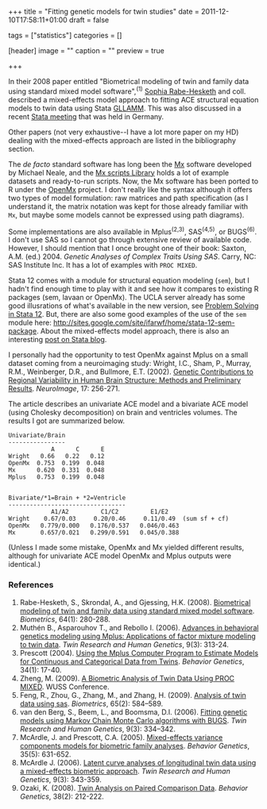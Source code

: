 +++
title = "Fitting genetic models for twin studies"
date = 2011-12-10T17:58:11+01:00
draft = false

tags = ["statistics"]
categories = []

[header]
image = ""
caption = ""
preview = true

+++

In their 2008 paper entitled "Biometrical modeling of twin and family data using standard mixed
model software",<sup>(1)</sup> [Sophia Rabe-Hesketh](http://www.gllamm.org/sophia.html) and coll. described a mixed-effects model approach to fitting ACE structural equation models to twin data using Stata [GLLAMM](http://www.gllamm.org/). This was also discussed in a recent [Stata meeting](http://www.stata.com/meeting/germany10/abstracts.html) that was held in Germany.

Other papers (not very exhaustive--I have a lot more paper on my HD) dealing with the mixed-effects approach are listed in the bibliography section.

The *de facto* standard software has long been the [Mx](http://www.vcu.edu/mx/) software developed by Michael Neale, and the [Mx scripts Library](http://www.psy.vu.nl/mxbib/) holds a lot of example datasets and ready-to-run scripts. Now, the Mx software has been ported to R under the [OpenMx](http://openmx.psyc.virginia.edu/) project. I don't really like the syntax although it offers two types of model formulation: raw matrices and path specification (as I understand it, the matrix notation was kept for those already familiar with `Mx`, but maybe some models cannot be expressed using path diagrams).

Some implementations are also available in Mplus<sup>(2,3)</sup>, SAS<sup>(4,5)</sup>, or BUGS<sup>(6)</sup>. I don't use SAS so I cannot go through extensive review of available code. However, I should mention that I once brought one of their book:
Saxton, A.M. (ed.) 2004. *Genetic Analyses of Complex Traits Using SAS*. Carry, NC: SAS Institute Inc. It has a lot of examples with `PROC MIXED`.

Stata 12 comes with a module for structural equation modeling (`sem`), but I hadn't find enough time to play with it and see how it compares to existing R packages (sem, lavaan or OpenMx). The UCLA server already has some good illusrations of what's available in the new version, see [Problem Solving in Stata 12](http://www.ats.ucla.edu/stat/stata/seminars/stata12/). But, there are also some good examples of the use of the `sem` module here: <http://sites.google.com/site/ifarwf/home/stata-12-sem-package>. About the mixed-effects model approach, there is also an interesting [post on Stata blog](http://blog.stata.com/2011/09/28/multilevel-random-effects-in-xtmixed-and-sem-the-long-and-wide-of-it/).

I personally had the opportunity to test OpenMx against Mplus on a small dataset coming from a neuroimaging study:
Wright, I.C., Sham, P., Murray, R.M., Weinberger, D.R., and Bullmore, E.T. (2002). <i class="fa fa-file-pdf-o fa-1x"></i> [Genetic Contributions to Regional Variability in Human Brain Structure: Methods and Preliminary Results](http://www-bmu.psychiatry.cam.ac.uk/PUBLICATION_STORE/wright02gen.pdf). *NeuroImage*, 17: 256-271.

The article describes an univariate ACE model and a bivariate ACE model (using Cholesky decomposition) on brain and ventricles volumes. The results I got are summarized below.

```
Univariate/Brain
----------------
            A      C      E
Wright   0.66   0.22   0.12
OpenMx  0.753  0.199  0.048
Mx      0.620  0.331  0.048
Mplus   0.753  0.199  0.048


Bivariate/*1=Brain + *2=Ventricle
---------------------------------
            A1/A2         C1/C2         E1/E2
Wright    0.67/0.03     0.20/0.46     0.11/0.49  (sum sf + cf)
OpenMx   0.779/0.000   0.176/0.537   0.046/0.463
Mx       0.657/0.021   0.299/0.591   0.045/0.388
```

(Unless I made some mistake, OpenMx and Mx yielded different results, although for univariate ACE model OpenMx and Mplus outputs were identical.)

### References

1. Rabe-Hesketh, S., Skrondal, A., and Gjessing, H.K. (2008). [Biometrical modeling of twin and family data using standard mixed model software](http://onlinelibrary.wiley.com/doi/10.1111/j.1541-0420.2007.00803.x/abstract). *Biometrics*, 64(1): 280-288.
2. Muthén B., Asparouhov T., and Rebollo I. (2006). [Advances in behavioral genetics modeling using Mplus: Applications of factor mixture modeling to twin data](http://www.statmodel.com/download/TRHG-Muthen.pdf). *Twin Research and Human Genetics*, 9(3): 313-24.
3. Prescott (2004). <i class="fa fa-file-pdf-o fa-1x"></i> [Using the Mplus Computer Program to Estimate Models for Continuous and Categorical Data from Twins](http://www.statmodel.com/download/BG-Prescott2004.pdf). *Behavior Genetics*, 34(1): 17-40.
4. Zheng, M. (2009). <i class="fa fa-file-pdf-o fa-1x"></i> [A Biometric Analysis of Twin Data Using PROC MIXED](http://www.wuss.org/proceedings09/09WUSSProceedings/papers/pos/POS-Zheng.pdf). WUSS Conference. 
5. Feng, R., Zhou, G., Zhang, M., and Zhang, H. (2009). [Analysis of twin data using sas](http://www.ncbi.nlm.nih.gov/pmc/articles/PMC2700843/). *Biometrics*, 65(2): 584–589.
6. van den Berg, S., Beem, L., and Boomsma, D.I. (2006). [Fitting genetic models using Markov Chain Monte Carlo algorithms with BUGS](http://www.atypon-link.com/AAP/doi/pdf/10.1375/twin.9.3.334?cookieSet=1). *Twin Research and Human Genetics*, 9(3): 334–342.
7. McArdle, J. and Prescott, C.A. (2005). [Mixed-effects variance components models for biometric family analyses](http://www.springerlink.com/content/gjj5t61672305qh6/). *Behavior Genetics*, 35(5): 631-652.
8. McArdle J. (2006). [Latent curve analyses of longitudinal twin data using a mixed-effects biometric approach](http://www.ncbi.nlm.nih.gov/pubmed/16790145). *Twin Research and Human Genetics*, 9(3): 343-359.
9. Ozaki, K. (2008). [Twin Analysis on Paired Comparison Data](http://www.springerlink.com/content/h715w093g171k650/). *Behavior Genetics*, 38(2): 212-222.
